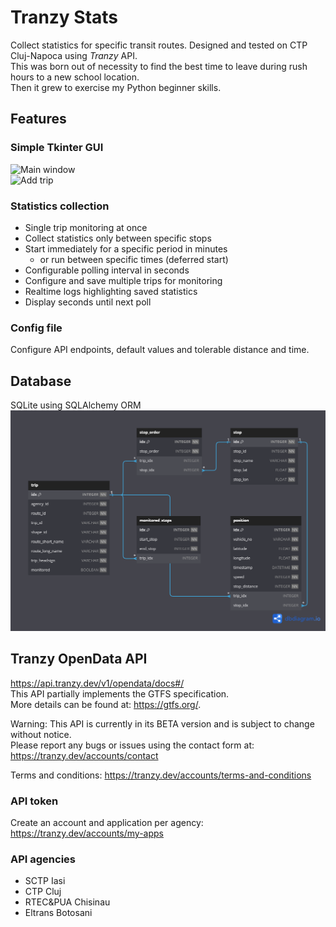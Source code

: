 # Tranzy Stats
Collect statistics for specific transit routes. Designed and tested on CTP Cluj-Napoca using _Tranzy_ API.<br>
This was born out of necessity to find the best time to leave during rush hours to a new school location.<br>
Then it grew to exercise my Python beginner skills.
## Features
### Simple Tkinter GUI
![Main window](tbd)<br>
![Add trip](tbd)
### Statistics collection
* Single trip monitoring at once
* Collect statistics only between specific stops
* Start immediately for a specific period in minutes
  * or run between specific times (deferred start)
* Configurable polling interval in seconds
* Configure and save multiple trips for monitoring
* Realtime logs highlighting saved statistics
* Display seconds until next poll
### Config file
Configure API endpoints, default values and tolerable distance and time.
## Database
SQLite using SQLAlchemy ORM
![Database schema](/images/tranzy.db.png)
## Tranzy OpenData API
https://api.tranzy.dev/v1/opendata/docs#/ <br>
This API partially implements the GTFS specification.<br>
More details can be found at: https://gtfs.org/.

Warning: This API is currently in its BETA version and is subject to change without notice.<br>
Please report any bugs or issues using the contact form at: https://tranzy.dev/accounts/contact

Terms and conditions: https://tranzy.dev/accounts/terms-and-conditions
### API token
Create an account and application per agency:
https://tranzy.dev/accounts/my-apps
### API agencies
* SCTP Iasi
* CTP Cluj
* RTEC&PUA Chisinau
* Eltrans Botosani
